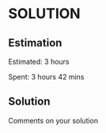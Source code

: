 SOLUTION
========

Estimation
----------
Estimated: 3 hours

Spent: 3 hours 42 mins


Solution
--------
Comments on your solution